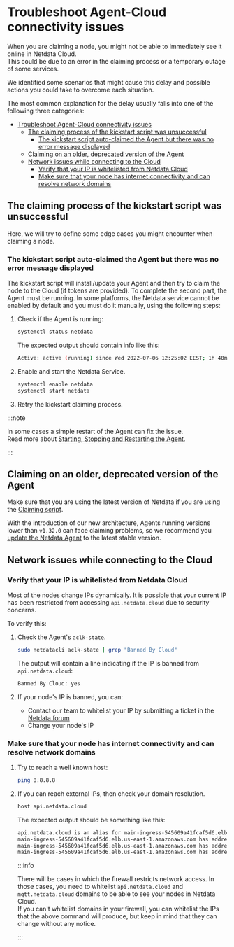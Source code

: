 <!--
title: "Troubleshoot Agent-Cloud connectivity issues"
sidebar_label: "Troubleshoot Agent-Cloud connectivity issues"
description: "A simple guide to troubleshoot occurrences where the Agent is showing as offline after claiming."
custom_edit_url: https://github.com/netdata/netdata/edit/master/docs/guides/troubleshoot/troubleshooting-agent-with-cloud-connection.md
learn_status: "Published"
learn_topic_type: "Tasks"
learn_rel_path: "Operations"
-->

# Troubleshoot Agent-Cloud connectivity issues

When you are claiming a node, you might not be able to immediately see it online in Netdata Cloud.  
This could be due to an error in the claiming process or a temporary outage of some services.

We identified some scenarios that might cause this delay and possible actions you could take to overcome each situation.

The most common explanation for the delay usually falls into one of the following three categories:

- [Troubleshoot Agent-Cloud connectivity issues](#troubleshoot-agent-cloud-connectivity-issues)
  - [The claiming process of the kickstart script was unsuccessful](#the-claiming-process-of-the-kickstart-script-was-unsuccessful)
    - [The kickstart script auto-claimed the Agent but there was no error message displayed](#the-kickstart-script-auto-claimed-the-agent-but-there-was-no-error-message-displayed)
  - [Claiming on an older, deprecated version of the Agent](#claiming-on-an-older-deprecated-version-of-the-agent)
  - [Network issues while connecting to the Cloud](#network-issues-while-connecting-to-the-cloud)
    - [Verify that your IP is whitelisted from Netdata Cloud](#verify-that-your-ip-is-whitelisted-from-netdata-cloud)
    - [Make sure that your node has internet connectivity and can resolve network domains](#make-sure-that-your-node-has-internet-connectivity-and-can-resolve-network-domains)

## The claiming process of the kickstart script was unsuccessful

Here, we will try to define some edge cases you might encounter when claiming a node.

### The kickstart script auto-claimed the Agent but there was no error message displayed

The kickstart script will install/update your Agent and then try to claim the node to the Cloud (if tokens are provided). To
complete the second part, the Agent must be running. In some platforms, the Netdata service cannot be enabled by default
and you must do it manually, using the following steps:

1. Check if the Agent is running:

    ```bash
    systemctl status netdata
    ```

    The expected output should contain info like this:

    ```bash
    Active: active (running) since Wed 2022-07-06 12:25:02 EEST; 1h 40min ago
    ```

2. Enable and start the Netdata Service.

    ```bash
    systemctl enable netdata
    systemctl start netdata
    ```

3. Retry the kickstart claiming process.

:::note

In some cases a simple restart of the Agent can fix the issue.  
Read more about [Starting, Stopping and Restarting the Agent](https://github.com/netdata/netdata/blob/master/docs/configure/start-stop-restart.md).

:::

## Claiming on an older, deprecated version of the Agent

Make sure that you are using the latest version of Netdata if you are using the [Claiming script](https://learn.netdata.cloud/docs/agent/claim#claiming-script).

With the introduction of our new architecture, Agents running versions lower than `v1.32.0` can face claiming problems, so we recommend you [update the Netdata Agent](https://github.com/netdata/netdata/blob/master/packaging/installer/UPDATE.md) to the latest stable version.

## Network issues while connecting to the Cloud

### Verify that your IP is whitelisted from Netdata Cloud

Most of the nodes change IPs dynamically. It is possible that your current IP has been restricted from accessing `api.netdata.cloud` due to security concerns.

To verify this:

1. Check the Agent's `aclk-state`.

    ```bash
    sudo netdatacli aclk-state | grep "Banned By Cloud"
    ```

    The output will contain a line indicating if the IP is banned from `api.netdata.cloud`:

    ```bash
    Banned By Cloud: yes
    ```

2. If your node's IP is banned, you can:

    - Contact our team to whitelist your IP by submitting a ticket in the [Netdata forum](https://community.netdata.cloud/)
    - Change your node's IP

### Make sure that your node has internet connectivity and can resolve network domains

1. Try to reach a well known host:

    ```bash
    ping 8.8.8.8
    ```
  
2. If you can reach external IPs, then check your domain resolution.

    ```bash
    host api.netdata.cloud
    ```

    The expected output should be something like this:

    ```bash
    api.netdata.cloud is an alias for main-ingress-545609a41fcaf5d6.elb.us-east-1.amazonaws.com.
    main-ingress-545609a41fcaf5d6.elb.us-east-1.amazonaws.com has address 54.198.178.11
    main-ingress-545609a41fcaf5d6.elb.us-east-1.amazonaws.com has address 44.207.131.212
    main-ingress-545609a41fcaf5d6.elb.us-east-1.amazonaws.com has address 44.196.50.41
    ```

    :::info

    There will be cases in which the firewall restricts network access. In those cases, you need to whitelist `api.netdata.cloud` and `mqtt.netdata.cloud` domains to be able to see your nodes in Netdata Cloud.  
    If you can't whitelist domains in your firewall, you can whitelist the IPs that the above command will produce, but keep in mind that they can change without any notice.

    :::
